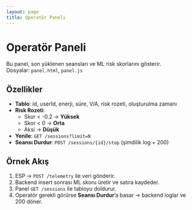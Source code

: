 ```yaml
---
layout: page
title: Operatör Paneli
---
```


# Operatör Paneli

Bu panel, son yüklenen seansları ve ML risk skorlarını gösterir.  
Dosyalar: `panel.html`, `panel.js`

## Özellikler
- **Tablo**: id, userId, enerji, süre, V/A, risk rozeti, oluşturulma zamanı
- **Risk Rozeti**: 
  - Skor < -0.2 → **Yüksek**
  - Skor < 0 → **Orta**
  - Aksi → **Düşük**
- **Yenile**: `GET /sessions?limit=N`
- **Seansı Durdur**: `POST /sessions/{id}/stop` (şimdilik log + 200)

## Örnek Akış
1. ESP → `POST /telemetry` ile veri gönderir.
2. Backend insert sonrası ML skoru üretir ve satıra kaydeder.
3. Panel `GET /sessions` ile tabloyu doldurur.
4. Operatör gerekli görürse **Seansı Durdur**’a basar → backend loglar ve 200 döner.
